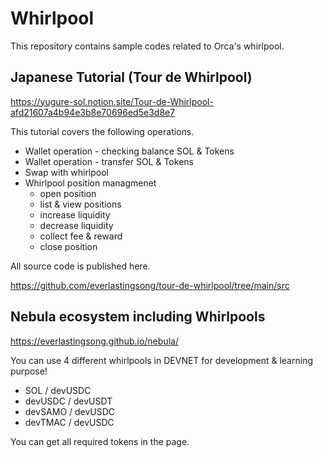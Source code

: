 # Whirlpool
This repository contains sample codes related to Orca's whirlpool.

## Japanese Tutorial (Tour de Whirlpool)
https://yugure-sol.notion.site/Tour-de-Whirlpool-afd21607a4b94e3b8e70696ed5e3d8e7

This tutorial covers the following operations.

* Wallet operation - checking balance SOL & Tokens
* Wallet operation - transfer SOL & Tokens
* Swap with whirlpool
* Whirlpool position managmenet
  * open position
  * list & view positions
  * increase liquidity
  * decrease liquidity
  * collect fee & reward
  * close position

All source code is published here.

https://github.com/everlastingsong/tour-de-whirlpool/tree/main/src

## Nebula ecosystem including Whirlpools
https://everlastingsong.github.io/nebula/

You can use 4 different whirlpools in DEVNET for development & learning purpose!

* SOL / devUSDC
* devUSDC / devUSDT
* devSAMO / devUSDC
* devTMAC / devUSDC

You can get all required tokens in the page.
